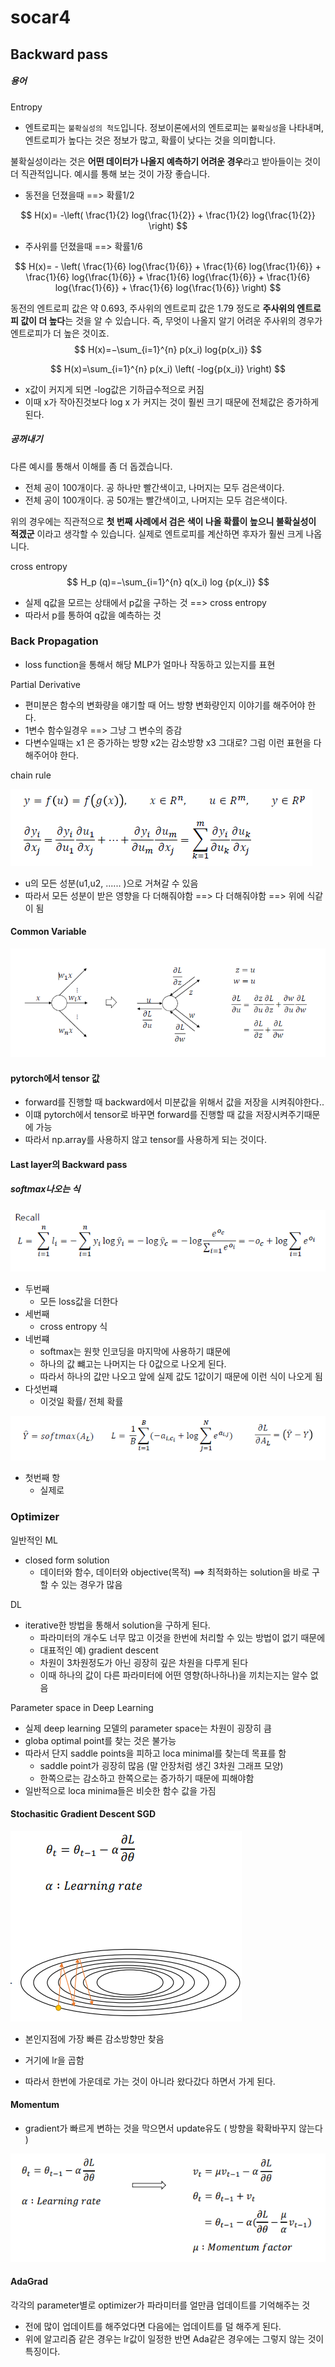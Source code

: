 # socar4

## Backward pass

##### 용어

Entropy

- 엔트로피는 `불확실성의 척도`입니다. 정보이론에서의 엔트로피는 `불확실성`을 나타내며, 엔트로피가 높다는 것은 정보가 많고, 확률이 낮다는 것을 의미합니다.

불확실성이라는 것은 **어떤 데이터가 나올지 예측하기 어려운 경우**라고 받아들이는 것이 더 직관적입니다. 예시를 통해 보는 것이 가장 좋습니다.



- 동전을 던졌을때 ==> 확률1/2

$$
H(x)= -\left( \frac{1}{2} log{\frac{1}{2}} + \frac{1}{2} log{\frac{1}{2}} \right)
$$



- 주사위를 던졌을때 ==> 확률1/6

$$
H(x)= - \left( \frac{1}{6} log{\frac{1}{6}} + \frac{1}{6} log{\frac{1}{6}} + \frac{1}{6} log{\frac{1}{6}} + \frac{1}{6} log{\frac{1}{6}} + \frac{1}{6} log{\frac{1}{6}} + \frac{1}{6} log{\frac{1}{6}} \right)
$$

동전의 엔트로피 값은 약 0.693, 주사위의 엔트로피 값은 1.79 정도로 **주사위의 엔트로피 값이 더 높다**는 것을 알 수 있습니다. 즉, 무엇이 나올지 알기 어려운 주사위의 경우가 엔트로피가 더 높은 것이죠.
$$
H(x)=−\sum_{i=1}^{n} p(x_i) log{p(x_i)}
$$

$$
H(x)=\sum_{i=1}^{n} p(x_i) \left( -log{p(x_i)} \right)
$$

- x값이 커지게 되면 -log값은 기하급수적으로 커짐
- 이때 x가 작아진것보다 log x 가 커지는 것이 훨씬 크기 때문에 전체값은 증가하게 된다.



##### 공꺼내기

다른 예시를 통해서 이해를 좀 더 돕겠습니다.

- 전체 공이 100개이다. 공 하나만 빨간색이고, 나머지는 모두 검은색이다.
- 전체 공이 100개이다. 공 50개는 빨간색이고, 나머지는 모두 검은색이다.

위의 경우에는 직관적으로 **첫 번째 사례에서 검은 색이 나올 확률이 높으니 불확실성이 적겠군** 이라고 생각할 수 있습니다. 실제로 엔트로피를 계산하면 후자가 훨씬 크게 나옵니다.





cross entropy
$$
H_p (q)=−\sum_{i=1}^{n} q(x_i) log  {p(x_i)}
$$

- 실제 q값을 모르는 상태에서 p값을 구하는 것 ==> cross entropy
- 따라서 p를 통하여 q값을 예측하는 것









### Back Propagation

- loss function을 통해서 해당 MLP가 얼마나 작동하고 있는지를 표현

  

Partial Derivative



- 편미분은 함수의 변화량을 얘기할 때 어느 방향 변화량인지 이야기를 해주어야 한다.
- 1변수 함수일경우 ==> 그냥 그 변수의 증감
- 다변수일때는 x1 은 증가하는 방향 x2는 감소방향 x3 그대로? 그럼 이런 표현을 다 해주어야 한다.



chain rule

![image-20220522161126250](socar4.assets/image-20220522161126250.png)

- u의 모든 성분(u1,u2, ...... )으로 거쳐갈 수 있음
- 따라서 모든 성분이 받은 영향을 다 더해줘야함 ==> 다 더해줘야함 ==> 위에 식같이 됨





#### Common Variable

![image-20220522165326669](socar4.assets/image-20220522165326669.png)



#### pytorch에서 tensor 값

- forward를 진행할 때 backward에서 미분값을 위해서 값을 저장을 시켜줘야한다..
- 이떄 pytorch에서 tensor로 바꾸면 forward를 진행할 때 값을 저장시켜주기때문에 가능
- 따라서 np.array를 사용하지 않고 tensor를 사용하게 되는 것이다.



#### Last layer의 Backward pass

##### softmax나오는 식

![image-20220522184051876](socar4.assets/image-20220522184051876.png)

- 두번째
  - 모든 loss값을 더한다
- 세번째
  -  cross entropy 식
- 네번쨰
  - softmax는 원핫 인코딩을 마지막에 사용하기 떄문에
  - 하나의 값 뺴고는 나머지는 다 0값으로 나오게 된다.
  - 따라서 하나의 값만 나오고 앞에 실제 값도 1값이기 때문에 이런 식이 나오게 됨
- 다섯번쨰
  - 이것일 확률/ 전체 확률



![image-20220522184941316](socar4.assets/image-20220522184941316.png)

- 첫번째 항
  - 실제로 





### Optimizer

일반적인 ML

- closed form solution
  - 데이터와 함수, 데이터와 objective(목적) ==> 최적화하는 solution을 바로 구할 수 있는 경우가 많음

DL

- iterative한 방법을 통해서 solution을 구하게 된다.
  - 파라미터의 개수도 너무 많고 이것을 한번에 처리할 수 있는 방법이 없기 때문에
  - 대표적인 예) gradient descent
  - 차원이 3차원정도가 아닌 굉장히 깊은 차원을 다루게 된다
  - 이때 하나의 값이 다른 파라미터에 어떤 영향(하나하나)을 끼치는지는 알수 없음



Parameter space in Deep Learning

- 실제 deep learning 모델의 parameter space는 차원이 굉장히 큼
- globa optimal point를 찾는 것은 불가능
- 따라서 단지 saddle points을 피하고 loca minimal를 찾는데 목표를 함
  - saddle point가 굉장히 많음 (말 안장처럼 생긴 3차원 그래프 모양)
  - 한쪽으로는 감소하고 한쪽으로는 증가하기 때문에 피해야함
- 일반적으로 loca minima들은 비슷한 함수 값을 가짐





#### Stochasitic Gradient Descent SGD

![image-20220523213027062](socar4.assets/image-20220523213027062.png)

- 본인지점에 가장 빠른 감소방향만 찾음
- 거기에 lr을 곱함

- 따라서 한번에 가운데로 가는 것이 아니라 왔다갔다 하면서 가게 된다.
  



#### Momentum

- gradient가 빠르게 변하는 것을 막으면서 update유도 ( 방향을 확확바꾸지 않는다 ) 

![image-20220523213250916](socar4.assets/image-20220523213250916.png)



#### AdaGrad

각각의 parameter별로 optimizer가 파라미터를 얼만큼 업데이트를 기억해주는 것

- 전에 많이 업데이트를 해주었다면 다음에는 업데이트를 덜 해주게 된다.
- 위에 알고리즘 같은 경우는 lr값이 일정한 반면 Ada같은 경우에는 그렇지 않는 것이 특징이다.
























